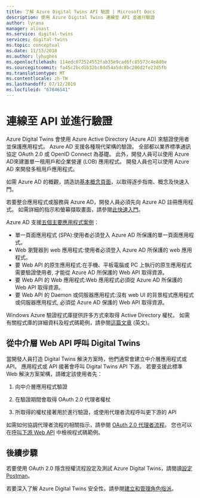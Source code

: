 ```yaml
---
title: 了解 Azure Digital Twins API 驗證 | Microsoft Docs
description: 使用 Azure Digital Twins 連線至 API 並進行驗證
author: lyrana
manager: alinast
ms.service: digital-twins
services: digital-twins
ms.topic: conceptual
ms.date: 11/13/2018
ms.author: lyhughes
ms.openlocfilehash: 114edc072524552fab35e9cad6fc85573c4e8d0e
ms.sourcegitcommit: fa45c2bcd1b32bc8dd54a5dc8bc206d2fe23d5fb
ms.translationtype: MT
ms.contentlocale: zh-TW
ms.lasthandoff: 07/12/2019
ms.locfileid: "67846541"
---
```

# <a name="connect-and-authenticate-to-apis"></a>連線至 API 並進行驗證

Azure Digital Twins 會使用 Azure Active Directory (Azure AD) 來驗證使用者並保護應用程式。 Azure AD 支援各種現代架構的驗證。 全部都以業界標準通訊協定 OAuth 2.0 或 OpenID Connect 為基礎。 此外，開發人員可以使用 Azure AD來建置單一租用戶和企業營運 (LOB) 應用程式。 開發人員也可以使用 Azure AD 來開發多租用戶應用程式。

如需 Azure AD 的概觀，請造訪[基本概念頁面](https://docs.microsoft.com/azure/active-directory/fundamentals/index)，以取得逐步指南、概念及快速入門。

若要整合應用程式或服務與 Azure AD，開發人員必須先向 Azure AD 註冊應用程式。 如需詳細的指示和螢幕擷取畫面，請參閱[此快速入門](https://docs.microsoft.com/azure/active-directory/develop/quickstart-v1-add-azure-ad-app)。

Azure AD 支援[五個主要應用程式案例](https://docs.microsoft.com/azure/active-directory/develop/v2-app-types)：

* 單一頁面應用程式 (SPA):使用者必須登入 Azure AD 所保護的單一頁面應用程式。
* Web 瀏覽器到 web 應用程式:使用者必須登入 Azure AD 所保護的 web 應用程式。
* 要 Web API 的原生應用程式:在手機、平板電腦或 PC 上執行的原生應用程式需要驗證使用者, 才能從 Azure AD 所保護的 Web API 取得資源。
* 要 Web API 的 Web 應用程式:Web 應用程式必須從 Azure AD 所保護的 Web API 取得資源。
* 要 Web API 的 Daemon 或伺服器應用程式:沒有 web UI 的背景程式應用程式或伺服器應用程式, 必須從 Azure AD 保護的 Web API 取得資源。

Windows Azure 驗證程式庫提供許多方式來取得 Active Directory 權杖。 如需有關程式庫的詳細資料及程式碼範例，請參閱[這篇文章](https://github.com/AzureAD/azure-activedirectory-library-for-dotnet/wiki) \(英文\)。

## <a name="call-digital-twins-from-a-middle-tier-web-api"></a>從中介層 Web API 呼叫 Digital Twins

當開發人員打造 Digital Twins 解決方案時，他們通常會建立中介層應用程式或 API。 應用程式或 API 接著會呼叫 Digital Twins API 下游。 若要支援此標準 Web 解決方案架構，請確定該使用者先：

1. 向中介層應用程式驗證

1. 在驗證期間會取得 OAuth 2.0 代理者權杖

1. 所取得的權杖接著用於進行驗證，或使用代理者流程呼叫更下游的 API

如需如何協調代理者流程的相關指示，請參閱 [OAuth 2.0 代理者流程](https://docs.microsoft.com/azure/active-directory/develop/v2-oauth2-on-behalf-of-flow)。 您也可以在[呼叫下游 Web API](https://azure.microsoft.com/resources/samples/active-directory-dotnet-webapi-onbehalfof/) 中檢視程式碼範例。

## <a name="next-steps"></a>後續步驟

若要使用 OAuth 2.0 隱含授權流程設定及測試 Azure Digital Twins，請閱讀[設定 Postman](./how-to-configure-postman.md)。

若要深入了解 Azure Digital Twins 安全性，請參閱[建立和管理角色指派](./security-create-manage-role-assignments.md)。